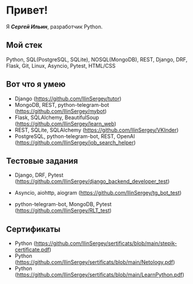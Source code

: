 # Привет!

Я ***Сергей Ильин***, разработчик Python.

## Мой стек

Python, SQL(PostgreSQL, SQLite), NOSQL(MongoDB), REST, Django, DRF, Flask, Git, Linux, Asyncio, Pytest, HTML/CSS

## Вот что я умею

- Django (https://github.com/IlinSergey/tutor)
- MongoDB, REST, python-telegram-bot (https://github.com/IlinSergey/mybot)
- Flask, SQLAlchemy, BeautifulSoup (https://github.com/IlinSergey/learn_web)
- REST, SQLite, SQLAlchemy (https://github.com/IlinSergey/VKInder)
- PostgreSQL, python-telegram-bot, REST, OpenAI (https://github.com/IlinSergey/job_search_helper)

## Тестовые задания

- Django, DRF, Pytest (https://github.com/IlinSergey/django_backend_developer_test)

- Asyncio, aiohttp, aiogram (https://github.com/IlinSergey/tg_bot_test)

- python-telegram-bot, MongoDB, Pytest (https://github.com/IlinSergey/RLT_test)

## Сертификаты

- Python (https://github.com/IlinSergey/sertificats/blob/main/stepik-certificate.pdf)
- Python (https://github.com/IlinSergey/sertificats/blob/main/Netology.pdf)
- Python (https://github.com/IlinSergey/sertificats/blob/main/LearnPython.pdf)
